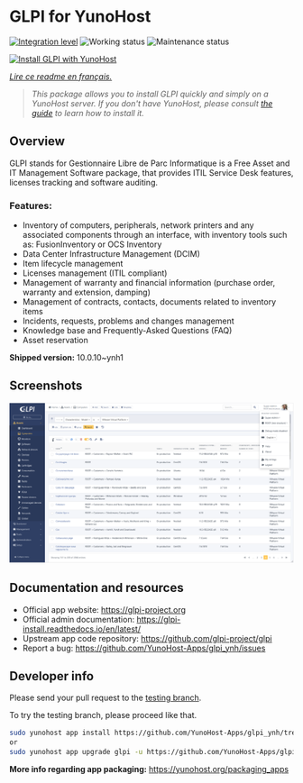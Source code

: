 <!--
N.B.: This README was automatically generated by https://github.com/YunoHost/apps/tree/master/tools/README-generator
It shall NOT be edited by hand.
-->

# GLPI for YunoHost

[![Integration level](https://dash.yunohost.org/integration/glpi.svg)](https://dash.yunohost.org/appci/app/glpi) ![Working status](https://ci-apps.yunohost.org/ci/badges/glpi.status.svg) ![Maintenance status](https://ci-apps.yunohost.org/ci/badges/glpi.maintain.svg)

[![Install GLPI with YunoHost](https://install-app.yunohost.org/install-with-yunohost.svg)](https://install-app.yunohost.org/?app=glpi)

*[Lire ce readme en français.](./README_fr.md)*

> *This package allows you to install GLPI quickly and simply on a YunoHost server.
If you don't have YunoHost, please consult [the guide](https://yunohost.org/#/install) to learn how to install it.*

## Overview

GLPI stands for Gestionnaire Libre de Parc Informatique is a Free Asset and IT Management Software package, that provides ITIL Service Desk features, licenses tracking and software auditing.

### Features:

- Inventory of computers, peripherals, network printers and any associated components through an interface, with inventory tools such as: FusionInventory or OCS Inventory
- Data Center Infrastructure Management (DCIM)
- Item lifecycle management
- Licenses management (ITIL compliant)
- Management of warranty and financial information (purchase order, warranty and extension, damping)
- Management of contracts, contacts, documents related to inventory items
- Incidents, requests, problems and changes management
- Knowledge base and Frequently-Asked Questions (FAQ)
- Asset reservation


**Shipped version:** 10.0.10~ynh1

## Screenshots

![Screenshot of GLPI](./doc/screenshots/screenshot.png)

## Documentation and resources

* Official app website: <https://glpi-project.org>
* Official admin documentation: <https://glpi-install.readthedocs.io/en/latest/>
* Upstream app code repository: <https://github.com/glpi-project/glpi>
* Report a bug: <https://github.com/YunoHost-Apps/glpi_ynh/issues>

## Developer info

Please send your pull request to the [testing branch](https://github.com/YunoHost-Apps/glpi_ynh/tree/testing).

To try the testing branch, please proceed like that.

``` bash
sudo yunohost app install https://github.com/YunoHost-Apps/glpi_ynh/tree/testing --debug
or
sudo yunohost app upgrade glpi -u https://github.com/YunoHost-Apps/glpi_ynh/tree/testing --debug
```

**More info regarding app packaging:** <https://yunohost.org/packaging_apps>
